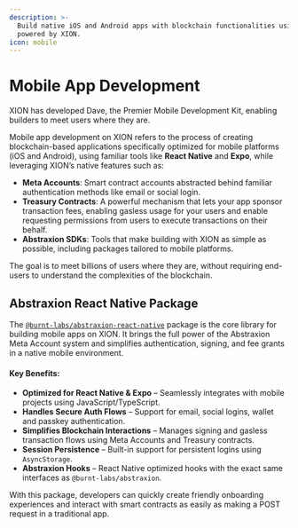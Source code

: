 ```yaml
---
description: >-
  Build native iOS and Android apps with blockchain functionalities using Dave,
  powered by XION.
icon: mobile
---
```


# Mobile App Development

XION has developed Dave, the Premier Mobile Development Kit, enabling builders to meet users where they are.&#x20;

Mobile app development on XION refers to the process of creating blockchain-based applications specifically optimized for mobile platforms (iOS and Android), using familiar tools like **React Native** and **Expo**, while leveraging XION’s native features such as:

* **Meta Accounts**: Smart contract accounts abstracted behind familiar authentication methods like email or social login.
* **Treasury Contracts**: A powerful mechanism that lets your app sponsor transaction fees, enabling gasless usage for your users and enable requesting permissions from users to execute transactions on their behalf.
* **Abstraxion SDKs**: Tools that make building with XION as simple as possible, including packages tailored to mobile platforms.

The goal is to meet billions of users where they are, without requiring end-users to understand the complexities of the blockchain.



## Abstraxion React Native Package

The [`@burnt-labs/abstraxion-react-native`](https://www.npmjs.com/package/@burnt-labs/abstraxion-react-native) package is the core library for building mobile apps on XION. It brings the full power of the Abstraxion Meta Account system and simplifies authentication, signing, and fee grants in a native mobile environment.

#### Key Benefits:

* **Optimized for React Native & Expo** – Seamlessly integrates with mobile projects using JavaScript/TypeScript.
* **Handles Secure Auth Flows** – Support for email, social logins, wallet and passkey authentication.
* **Simplifies Blockchain Interactions** – Manages signing and gasless transaction flows using Meta Accounts and Treasury contracts.
* **Session Persistence** – Built-in support for persistent logins using `AsyncStorage`.
* **Abstraxion Hooks** – React Native optimized hooks with the exact same interfaces as `@burnt-labs/abstraxion`.

With this package, developers can quickly create friendly onboarding experiences and interact with smart contracts as easily as making a POST request in a traditional app.
